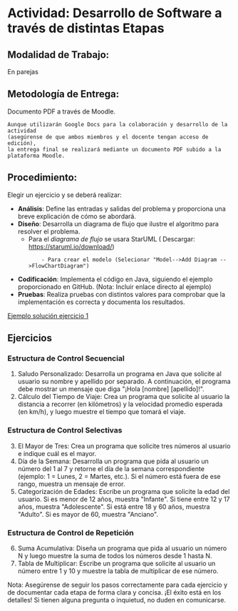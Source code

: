 # Actividad: Desarrollo de Software a través de distintas Etapas

## Modalidad de Trabajo: 
En parejas

## Metodología de Entrega: 
Documento PDF a través de Moodle. 
```
Aunque utilizarán Google Docs para la colaboración y desarrollo de la actividad
(asegúrense de que ambos miembros y el docente tengan acceso de edición),
la entrega final se realizará mediante un documento PDF subido a la plataforma Moodle.
```
## Procedimiento: 

Elegir un ejercicio y se deberá realizar:

* **Análisis**: Define las entradas y salidas del problema y proporciona una breve explicación de cómo se abordará.
* **Diseño**: Desarrolla un diagrama de flujo que ilustre el algoritmo para resolver el problema.
    * Para el *diagrama de flujo* se usara StarUML  (       Descargar: https://staruml.io/download/) 
      ```
          - Para crear el modelo (Selecionar "Model-->Add Diagram -->FlowChartDiagram")
      ````
* **Codificación**: Implementa el código en Java, siguiendo el ejemplo proporcionado en GitHub. (Nota: Incluir enlace directo al ejemplo)
* **Pruebas**: Realiza pruebas con distintos valores para comprobar que la implementación es correcta y documenta los resultados.

[Ejemplo solución ejercicio 1](https://docs.google.com/document/d/1WH1UJpFBUvXPmXzDhat8AGMacdm8okwTcRNuDiiIU8s/edit?usp=sharing)


## Ejercicios
### Estructura de Control Secuencial

1. Saludo Personalizado: Desarrolla un programa en Java que solicite al usuario su nombre y apellido por separado. A continuación, el programa debe mostrar un mensaje que diga "¡Hola [nombre] [apellido]!".
2. Cálculo del Tiempo de Viaje: Crea un programa que solicite al usuario la distancia a recorrer (en kilómetros) y la velocidad promedio esperada (en km/h), y luego muestre el tiempo que tomará el viaje.

### Estructura de Control Selectivas

3. El Mayor de Tres: Crea un programa que solicite tres números al usuario e indique cuál es el mayor.
4. Día de la Semana: Desarrolla un programa que pida al usuario un número del 1 al 7 y retorne el día de la semana correspondiente (ejemplo: 1 = Lunes, 2 = Martes, etc.). Si el número está fuera de ese rango, muestra un mensaje de error.
5. Categorización de Edades: Escribe un programa que solicite la edad del usuario. Si es menor de 12 años, muestra "Infante". Si tiene entre 12 y 17 años, muestra "Adolescente". Si está entre 18 y 60 años, muestra "Adulto". Si es mayor de 60, muestra "Anciano".

### Estructura de Control de Repetición
6. Suma Acumulativa: Diseña un programa que pida al usuario un número N y luego muestre la suma de todos los números desde 1 hasta N.
7. Tabla de Multiplicar: Escribe un programa que solicite al usuario un número entre 1 y 10 y muestre la tabla de multiplicar de ese número.
    
Nota: Asegúrense de seguir los pasos correctamente para cada ejercicio y de documentar cada etapa de forma clara y concisa. ¡El éxito está en los detalles! Si tienen alguna pregunta o inquietud, no duden en comunicarse.
